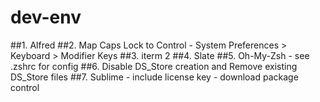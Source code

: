 # dev-env

##1. Alfred
##2. Map Caps Lock to Control
    - System Preferences > Keyboard > Modifier Keys
##3. iterm 2
##4. Slate
##5. Oh-My-Zsh
    - see .zshrc for config
##6. Disable DS_Store creation and Remove existing DS_Store files
##7. Sublime
    - include license key
    - download package control
